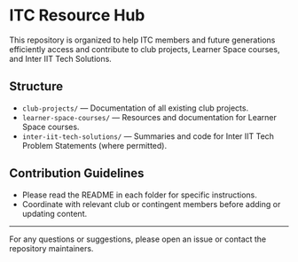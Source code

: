 # ITC Resource Hub

This repository is organized to help ITC members and future generations efficiently access and contribute to club projects, Learner Space courses, and Inter IIT Tech Solutions.

## Structure
- `club-projects/` — Documentation of all existing club projects.
- `learner-space-courses/` — Resources and documentation for Learner Space courses.
- `inter-iit-tech-solutions/` — Summaries and code for Inter IIT Tech Problem Statements (where permitted).

## Contribution Guidelines
- Please read the README in each folder for specific instructions.
- Coordinate with relevant club or contingent members before adding or updating content.

---

For any questions or suggestions, please open an issue or contact the repository maintainers.
